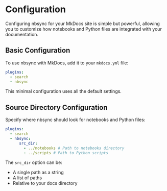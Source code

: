 # Configuration

Configuring nbsync for your MkDocs site is simple but powerful, allowing you to
customize how notebooks and Python files are integrated with your documentation.

## Basic Configuration

To use nbsync with MkDocs, add it to your `mkdocs.yml` file:

```yaml
plugins:
  - search
  - nbsync
```

This minimal configuration uses all the default settings.

## Source Directory Configuration

Specify where nbsync should look for notebooks and Python files:

```yaml
plugins:
  - search
  - nbsync:
      src_dir:
        - ../notebooks # Path to notebooks directory
        - ../scripts # Path to Python scripts
```

The `src_dir` option can be:

- A single path as a string
- A list of paths
- Relative to your docs directory
